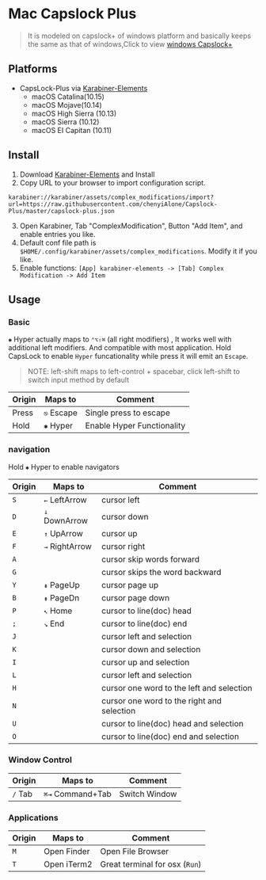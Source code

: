# Mac Capslock Plus

> It is modeled on capslock+ of windows platform and basically keeps the same as that of windows,Click to view [windows Capslock+](https://cjkis.me/capslock+/)

## Platforms

* CapsLock-Plus via [Karabiner-Elements](https://pqrs.org/osx/karabiner/)
  * macOS Catalina(10.15)
  * macOS Mojave(10.14)
  * macOS High Sierra (10.13)
  * macOS Sierra (10.12)
  * macOS EI Capitan (10.11)

## Install

1. Download [Karabiner-Elements](https://pqrs.org/osx/karabiner/) and Install
2. Copy URL to your browser to import configuration script.

```
karabiner://karabiner/assets/complex_modifications/import?url=https://raw.githubusercontent.com/chenyiAlone/Capslock-Plus/master/capslock-plus.json
```

3. Open Karabiner, Tab "ComplexModification", Button "Add Item", and enable entries you like.
4. Default conf file path is `$HOME/.config/karabiner/assets/complex_modifications`. Modify it if you like.
5. Enable functions: `[App] karabiner-elements -> [Tab] Complex Modification -> Add Item`

## Usage

### Basic

`✱` Hyper actually maps to `⌃⌥⇧⌘` (all right modifiers) , It works well with additional left modifiers. And compatible with most application. Hold CapsLock to enable `Hyper` funcationality while press it will emit an `Escape`.

> NOTE: left-shift maps to left-control + spacebar, click left-shift to switch input method by default

| Origin | Maps to    | Comment                    |
| ------ | ---------- | -------------------------- |
| Press  | `⎋` Escape | Single press to escape     |
| Hold   | `✱` Hyper  | Enable Hyper Functionality |

### navigation

Hold `✱` Hyper to enable navigators

| Origin | Maps to        | Comment                                    |
| ------ | -------------- | ------------------------------------------ |
| `S`    | `←` LeftArrow  | cursor left                                |
| `D`    | `↓` DownArrow  | cursor down                                |
| `E`    | `↑` UpArrow    | cursor up                                  |
| `F`    | `→` RightArrow | cursor right                               |
| `A`    |                | cursor skip words forward                  |
| `G`    |                | cursor skips the word backward             |
| `Y`    | `⇞` PageUp     | cursor page up                             |
| `B`    | `⇟` PageDn     | cursor page down                           |
| `P`    | `↖` Home       | cursor to line(doc) head                   |
| `;`    | `↘` End        | cursor to line(doc) end                    |
| `J`    |                | cursor left and selection                  |
| `K`    |                | cursor down and selection                  |
| `I`    |                | cursor up and selection                    |
| `L`    |                | cursor left and selection                  |
| `H`    |                | cursor one word to the left and selection  |
| `N`    |                | cursor one word to the right and selection |
| `U`    |                | cursor to line(doc) head and selection     |
| `O`    |                | cursor to line(doc) end and selection      |

### Window Control

| Origin  | Maps to          | Comment       |
| ------- | ---------------- | ------------- |
| `/` Tab | `⌘⇥` Command+Tab | Switch Window |

### Applications

| Origin | Maps to     | Comment                        |
| ------ | ----------- | ------------------------------ |
| `M`    | Open Finder | Open File Browser              |
| `T`    | Open iTerm2 | Great terminal for osx (`Run`) |